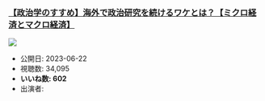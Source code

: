 ### [【政治学のすすめ】海外で政治研究を続けるワケとは？【ミクロ経済とマクロ経済】](https://www.youtube.com/watch?v=J6Ug6eI7P6Q)
[![](https://img.youtube.com/vi/J6Ug6eI7P6Q/hqdefault.jpg)](https://www.youtube.com/watch?v=J6Ug6eI7P6Q)
-   公開日: 2023-06-22
-   視聴数: 34,095
-   **いいね数: 602**
-   出演者: 
